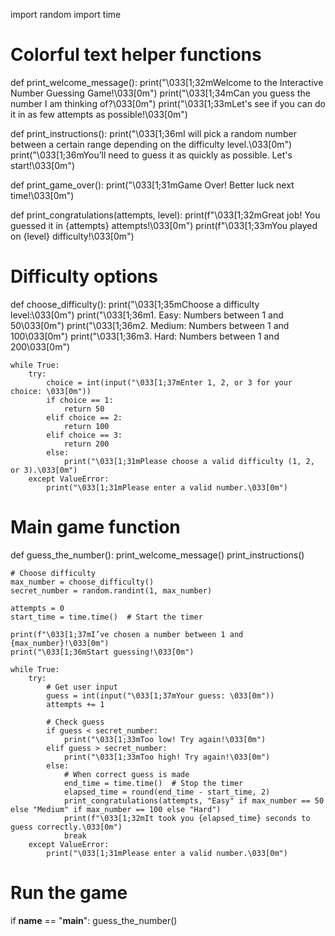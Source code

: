 import random
import time

# Colorful text helper functions
def print_welcome_message():
    print("\033[1;32mWelcome to the Interactive Number Guessing Game!\033[0m")
    print("\033[1;34mCan you guess the number I am thinking of?\033[0m")
    print("\033[1;33mLet's see if you can do it in as few attempts as possible!\033[0m")

def print_instructions():
    print("\033[1;36mI will pick a random number between a certain range depending on the difficulty level.\033[0m")
    print("\033[1;36mYou’ll need to guess it as quickly as possible. Let's start!\033[0m")

def print_game_over():
    print("\033[1;31mGame Over! Better luck next time!\033[0m")

def print_congratulations(attempts, level):
    print(f"\033[1;32mGreat job! You guessed it in {attempts} attempts!\033[0m")
    print(f"\033[1;33mYou played on {level} difficulty!\033[0m")
    
# Difficulty options
def choose_difficulty():
    print("\033[1;35mChoose a difficulty level:\033[0m")
    print("\033[1;36m1. Easy: Numbers between 1 and 50\033[0m")
    print("\033[1;36m2. Medium: Numbers between 1 and 100\033[0m")
    print("\033[1;36m3. Hard: Numbers between 1 and 200\033[0m")
    
    while True:
        try:
            choice = int(input("\033[1;37mEnter 1, 2, or 3 for your choice: \033[0m"))
            if choice == 1:
                return 50
            elif choice == 2:
                return 100
            elif choice == 3:
                return 200
            else:
                print("\033[1;31mPlease choose a valid difficulty (1, 2, or 3).\033[0m")
        except ValueError:
            print("\033[1;31mPlease enter a valid number.\033[0m")

# Main game function
def guess_the_number():
    print_welcome_message()
    print_instructions()
    
    # Choose difficulty
    max_number = choose_difficulty()
    secret_number = random.randint(1, max_number)
    
    attempts = 0
    start_time = time.time()  # Start the timer
    
    print(f"\033[1;37mI’ve chosen a number between 1 and {max_number}!\033[0m")
    print("\033[1;36mStart guessing!\033[0m")
    
    while True:
        try:
            # Get user input
            guess = int(input("\033[1;37mYour guess: \033[0m"))
            attempts += 1

            # Check guess
            if guess < secret_number:
                print("\033[1;33mToo low! Try again!\033[0m")
            elif guess > secret_number:
                print("\033[1;33mToo high! Try again!\033[0m")
            else:
                # When correct guess is made
                end_time = time.time()  # Stop the timer
                elapsed_time = round(end_time - start_time, 2)
                print_congratulations(attempts, "Easy" if max_number == 50 else "Medium" if max_number == 100 else "Hard")
                print(f"\033[1;32mIt took you {elapsed_time} seconds to guess correctly.\033[0m")
                break
        except ValueError:
            print("\033[1;31mPlease enter a valid number.\033[0m")
    
# Run the game
if __name__ == "__main__":
    guess_the_number()


